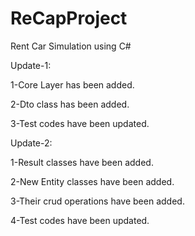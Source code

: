 # ReCapProject
Rent Car Simulation using C#

Update-1:

1-Core Layer has been added.

2-Dto class has been added.

3-Test codes have been updated.


Update-2:

1-Result classes have been added.

2-New Entity classes have been added.

3-Their crud operations have been added.

4-Test codes have been updated.
